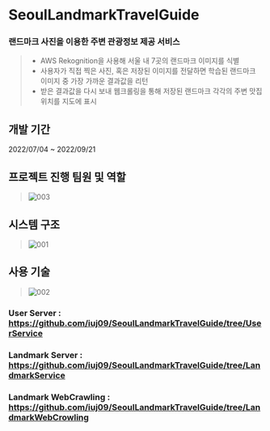 # SeoulLandmarkTravelGuide
### 랜드마크 사진을 이용한 주변 관광정보 제공 서비스
> - AWS Rekognition을 사용해 서울 내 7곳의 랜드마크 이미지를 식별
> - 사용자가 직접 찍은 사진, 혹은 저장된 이미지를 전달하면 학습된 랜드마크 이미지 중 가장 가까운 결과값을 리턴
> - 받은 결과값을 다시 보내 웹크롤링을 통해 저장된 랜드마크 각각의 주변 맛집 위치를 지도에 표시


## 개발 기간
2022/07/04 ~ 2022/09/21

## 프로젝트 진행 팀원 및 역할
>![003](https://user-images.githubusercontent.com/96827495/202970934-9aaf8241-e791-417d-8146-a5a0806f72f2.JPG)

## 시스템 구조
>![001](https://user-images.githubusercontent.com/96827495/202969794-6190e0c3-e9df-405b-99a5-bd27e89da6bd.JPG)

## 사용 기술
>![002](https://user-images.githubusercontent.com/96827495/202969910-b783d9a5-6ecf-49cc-9a90-fba00b9ef406.JPG)


### User Server : https://github.com/iuj09/SeoulLandmarkTravelGuide/tree/UserService
### Landmark Server : https://github.com/iuj09/SeoulLandmarkTravelGuide/tree/LandmarkService
### Landmark WebCrawling : https://github.com/iuj09/SeoulLandmarkTravelGuide/tree/LandmarkWebCrowling
